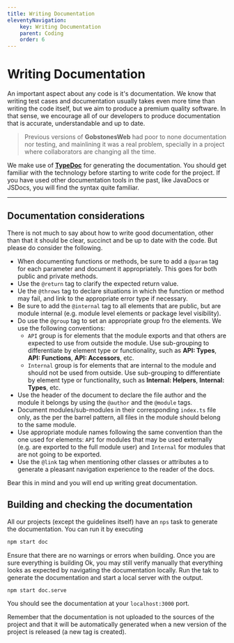 ```yaml
---
title: Writing Documentation
eleventyNavigation:
    key: Writing Documentation
    parent: Coding
    order: 6
---
```

# Writing Documentation

An important aspect about any code is it's documentation. We know that writing test cases and documentation usually takes even more time than writing the code itself, but we aim to produce a premium quality software. In that sense, we encourage all of our developers to produce documentation that is accurate, understandable and up to date.

> Previous versions of **GobstonesWeb** had poor to none documentation
> nor testing, and mainlining it was a real problem, specially in a project
> where collaborators are changing all the time.

We make use of [**TypeDoc**](https://typedoc.org) for generating the documentation. You should get familiar with the technology before starting to write code for the project. If you have used other documentation tools in the past, like JavaDocs or JSDocs, you will find the syntax quite familiar.

---------------------------------------------------------------------

## Documentation considerations

There is not much to say about how to write good documentation, other than that it should be clear, succinct and be up to date with the code. But please do consider the following.

* When documenting functions or methods, be sure to add a `@param` tag for each parameter and document it appropriately. This goes for both public and private methods.
* Use the `@return` tag to clarify the expected return value.
* Ue the `@throws` tag to declare situations in which the function or method may fail, and link to the appropriate error type if necessary.
* Be sure to add the `@internal` tag to all elements that are public, but are module internal (e.g. module level elements or package level visibility).
* Do use the `@group` tag to set an appropriate group fro the elements. We use the following conventions:
    * `API` group is for elements that the module exports and that others are expected to use from outside the module. Use sub-grouping to differentiate by element type or functionality, such as **API: Types**, **API: Functions**, **API: Accessors**, etc.
    * `Internal` group is for elements that are internal to the module and should not be used from outside. Use sub-grouping to differentiate by element type or functionality, such as **Internal: Helpers**, **Internal: Types**, etc.
* Use the header of the document to declare the file author and the module it belongs by using the `@author` and the `@module` tags.
* Document modules/sub-modules in their corresponding `index.ts` file only, as the per the barrel pattern, all files in the module should belong to the same module.
* Use appropriate module names following the same convention than the one used for elements: `API` for modules that may be used externally (e.g. are exported to the full module user) and `Internal` for modules that are not going to be exported.
* Use the `@link` tag when mentioning other classes or attributes a to generate a pleasant navigation experience to the reader of the docs.

Bear this in mind and you will end up writing great documentation.

## Building and checking the documentation

All our projects (except the guidelines itself) have an `nps` task to generate the documentation. You can run it by executing

```sh
npm start doc
```

Ensure that there are no warnings or errors when building. Once you are sure everything is building Ok, you may still verify manually that everything looks as expected by navigating the documentation locally. Run the tak to generate the documentation and start a local server with the output.

```sh
npm start doc.serve
```

You should see the documentation at your `localhost:3000` port.

Remember that the documentation is not uploaded to the sources of the project and that it will be automatically generated when a new version of the project is released (a new tag is created).
